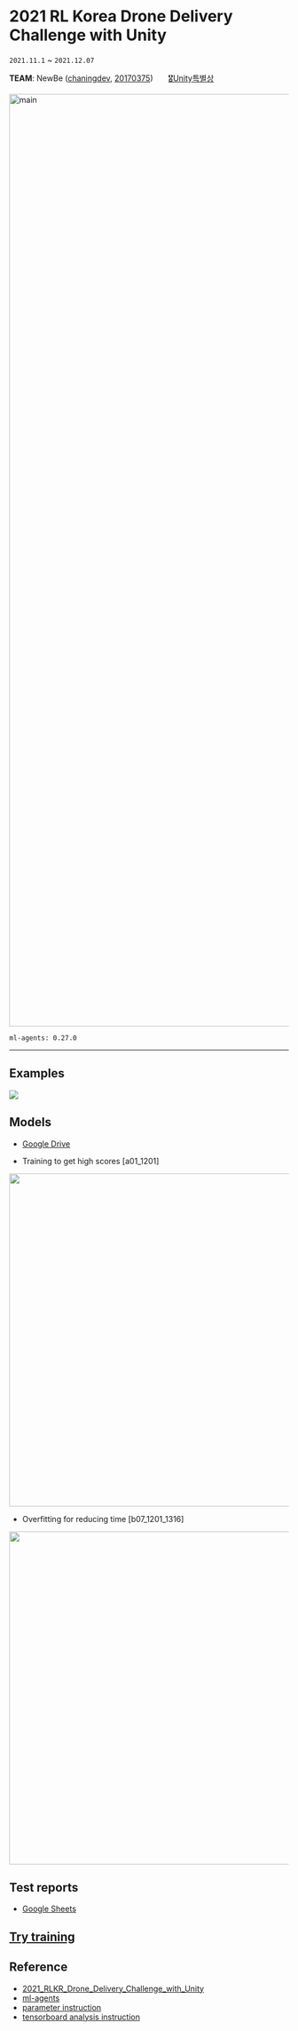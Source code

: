 # 2021 RL Korea Drone Delivery Challenge with Unity
`2021.11.1` ~ `2021.12.07`


**TEAM**: NewBe ([chaningdev](https://github.com/chaningdev), [20170375](https://github.com/20170375))
    &nbsp;&nbsp;&nbsp;&nbsp;&nbsp;
    [🎖Unity특별상](https://github.com/reinforcement-learning-kr/2021_RLKR_Drone_Delivery_Challenge_with_Unity/discussions/29#discussion-3729231)

[<img width="1680" alt="main" src="https://user-images.githubusercontent.com/62216628/140608027-bb7cf7d0-ec9e-4a0c-b81a-f89518d1262a.png">](https://github.com/reinforcement-learning-kr/2021_RLKR_Drone_Delivery_Challenge_with_Unity)

    ml-agents: 0.27.0
<hr>


## Examples
<img src="https://user-images.githubusercontent.com/62216628/145405453-79d3c2d8-922a-487a-b419-c7723b2faa63.gif">


## Models
+ [Google Drive](https://drive.google.com/drive/folders/1rSW0sPKJGle1PeBhMLt9hs2hPtk8eQdy?usp=sharingd=0)

+ Training to get high scores [a01_1201]
<img src="https://user-images.githubusercontent.com/62216628/145665627-907305b3-4b37-4e22-8889-1f4005fa80f5.png" width="600px">

+ Overfitting for reducing time [b07_1201_1316]
<img src="https://user-images.githubusercontent.com/62216628/145665695-c9f022ca-1851-45a2-8fc1-d2854d57e0c7.png" width="600px">


## Test reports
+ [Google Sheets](https://docs.google.com/spreadsheets/d/1Y6WSbXNk_P0MV6bGyRcPi8gKUHHSR6rwLW71wpur1wM/edit#gid=0)


## [Try training](https://github.com/reinforcement-learning-kr/2021_RLKR_Drone_Delivery_Challenge_with_Unity/blob/master/docs/run_with_ml-agents.md#training)


## Reference
+ [2021_RLKR_Drone_Delivery_Challenge_with_Unity](https://github.com/reinforcement-learning-kr/2021_RLKR_Drone_Delivery_Challenge_with_Unity)
+ [ml-agents](https://github.com/Unity-Technologies/ml-agents)
+ [parameter instruction](https://github.com/Unity-Technologies/ml-agents/blob/main/docs/Training-Configuration-File.md)
+ [tensorboard analysis instruction](https://github.com/Unity-Technologies/ml-agents/blob/main/docs/Using-Tensorboard.md)
